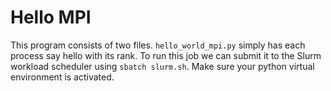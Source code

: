 # Hello MPI
This program consists of two files. `hello_world_mpi.py` simply has each process say hello with its rank. To run this job we can submit it to the Slurm workload scheduler using `sbatch slurm.sh`. Make sure your python virtual environment is activated.
